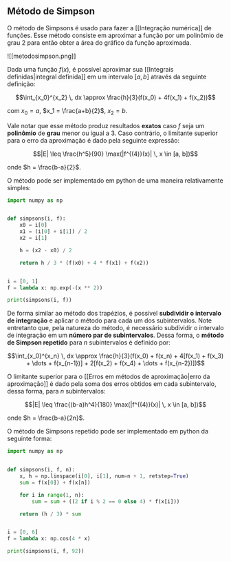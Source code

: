 ## Método de Simpson

O método de Simpsons é usado para fazer a [[Integração numérica]] de funções. Esse método consiste em aproximar a função por um polinômio de grau $2$ para então obter a área do gráfico da função aproximada.

![[metodosimpson.png]]

Dada uma função $f(x)$, é possível aproximar sua [[Integrais definidas|integral definida]] em um intervalo $[a,b]$ através da seguinte definição:

$$\int_{x_0}^{x_2} \, dx \approx \frac{h}{3}(f(x_0) + 4f(x_1) + f(x_2))$$

com $x_0 = a$, $x_1 = \frac{a+b}{2}$, $x_2 = b$.

Vale notar que esse método produz resultados **exatos** caso $f$ seja um **polinômio** de **grau** menor ou igual a $3$. Caso contrário, o limitante superior para o erro da aproximação é dado pela seguinte expressão:

$$|E| \leq \frac{h^5}{90} \max(|f^{(4)}(x)| \, x \in [a, b])$$

onde $h = \frac{b-a}{2}$.

O método pode ser implementado em python de uma maneira relativamente simples:

```python
import numpy as np


def simpsons(i, f):
    x0 = i[0]
    x1 = (i[0] + i[1]) / 2
    x2 = i[1]

    h = (x2 - x0) / 2

    return h / 3 * (f(x0) + 4 * f(x1) + f(x2))


i = [0, 1]
f = lambda x: np.exp(-(x ** 2))

print(simpsons(i, f))
```

De forma similar ao método dos trapézios, é possível **subdividir o intervalo de integração** e aplicar o método para cada um dos subintervalos. Note entretanto que, pela natureza do método, é necessário subdividir o intervalo de integração em um **número par de subintervalos**. Dessa forma, o **método de Simpson repetido** para $n$ subintervalos é definido por:

$$\int_{x_0}^{x_n} \, dx \approx \frac{h}{3}(f(x_0) + f(x_n) + 4[f(x_1) + f(x_3) + \dots + f(x_{n-1})] + 2[f(x_2) + f(x_4) + \dots + f(x_{n-2})])$$

O limitante superior para o [[Erros em métodos de aproximação|erro da aproximação]] é dado pela soma dos erros obtidos em cada subintervalo, dessa forma, para $n$ subintervalos:

$$|E| \leq \frac{(b-a)h^4}{180} \max(|f^{(4)}(x)| \, x \in [a, b])$$

onde $h = \frac{b-a}{2n}$.

O método de Simpsons repetido pode ser implementado em python da seguinte forma:

```python
import numpy as np


def simpsons(i, f, n):
    x, h = np.linspace(i[0], i[1], num=n + 1, retstep=True)
    sum = f(x[0]) + f(x[n])

    for i in range(1, n):
        sum = sum + ((2 if i % 2 == 0 else 4) * f(x[i]))

    return (h / 3) * sum


i = [0, 6]
f = lambda x: np.cos(4 * x)

print(simpsons(i, f, 92))
```

